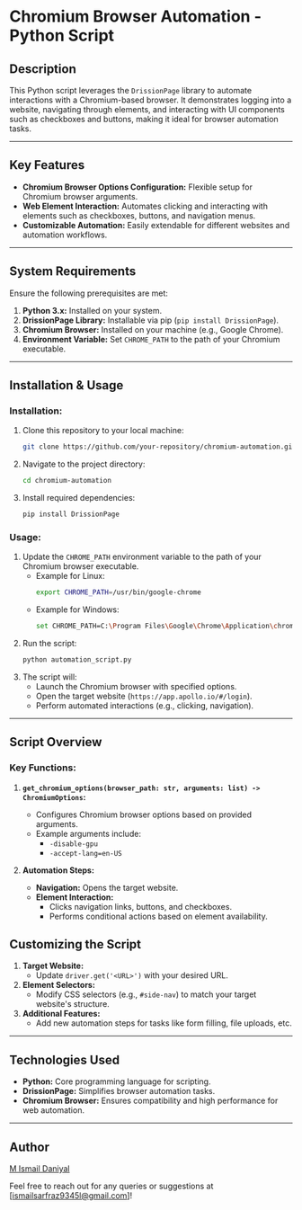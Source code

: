 # **Chromium Browser Automation - Python Script**

## **Description**
This Python script leverages the `DrissionPage` library to automate interactions with a Chromium-based browser. It demonstrates logging into a website, navigating through elements, and interacting with UI components such as checkboxes and buttons, making it ideal for browser automation tasks.

---

## **Key Features**
- **Chromium Browser Options Configuration:** Flexible setup for Chromium browser arguments.
- **Web Element Interaction:** Automates clicking and interacting with elements such as checkboxes, buttons, and navigation menus.
- **Customizable Automation:** Easily extendable for different websites and automation workflows.

---

## **System Requirements**
Ensure the following prerequisites are met:
1. **Python 3.x:** Installed on your system.
2. **DrissionPage Library:** Installable via pip (`pip install DrissionPage`).
3. **Chromium Browser:** Installed on your machine (e.g., Google Chrome).
4. **Environment Variable:** Set `CHROME_PATH` to the path of your Chromium executable.

---

## **Installation & Usage**

### **Installation:**
1. Clone this repository to your local machine:
   ```bash
   git clone https://github.com/your-repository/chromium-automation.git
   ```
2. Navigate to the project directory:
   ```bash
   cd chromium-automation
   ```
3. Install required dependencies:
   ```bash
   pip install DrissionPage
   ```

### **Usage:**
1. Update the `CHROME_PATH` environment variable to the path of your Chromium browser executable.
   - Example for Linux:
     ```bash
     export CHROME_PATH=/usr/bin/google-chrome
     ```
   - Example for Windows:
     ```bash
     set CHROME_PATH=C:\Program Files\Google\Chrome\Application\chrome.exe
     ```
2. Run the script:
   ```bash
   python automation_script.py
   ```
3. The script will:
   - Launch the Chromium browser with specified options.
   - Open the target website (`https://app.apollo.io/#/login`).
   - Perform automated interactions (e.g., clicking, navigation).

---

## **Script Overview**

### **Key Functions:**
1. **`get_chromium_options(browser_path: str, arguments: list) -> ChromiumOptions`:**
   - Configures Chromium browser options based on provided arguments.
   - Example arguments include:
     - `-disable-gpu`
     - `-accept-lang=en-US`

2. **Automation Steps:**
   - **Navigation:** Opens the target website.
   - **Element Interaction:**
     - Clicks navigation links, buttons, and checkboxes.
     - Performs conditional actions based on element availability.


## **Customizing the Script**
1. **Target Website:**
   - Update `driver.get('<URL>')` with your desired URL.
2. **Element Selectors:**
   - Modify CSS selectors (e.g., `#side-nav`) to match your target website's structure.
3. **Additional Features:**
   - Add new automation steps for tasks like form filling, file uploads, etc.

---

## **Technologies Used**
- **Python:** Core programming language for scripting.
- **DrissionPage:** Simplifies browser automation tasks.
- **Chromium Browser:** Ensures compatibility and high performance for web automation.

---

## **Author**
[M Ismail Daniyal](https://github.com/your-profile)

Feel free to reach out for any queries or suggestions at [ismailsarfraz9345l@gmail.com]!
